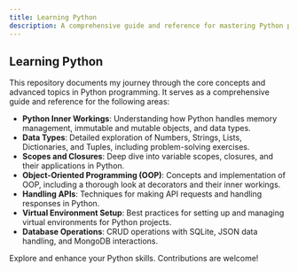 ```yaml
---
title: Learning Python
description: A comprehensive guide and reference for mastering Python programming, covering core concepts and advanced topics.
---
```


## Learning Python

This repository documents my journey through the core concepts and advanced topics in Python programming. It serves as a comprehensive guide and reference for the following areas:

- **Python Inner Workings**: Understanding how Python handles memory management, immutable and mutable objects, and data types.
- **Data Types**: Detailed exploration of Numbers, Strings, Lists, Dictionaries, and Tuples, including problem-solving exercises.
- **Scopes and Closures**: Deep dive into variable scopes, closures, and their applications in Python.
- **Object-Oriented Programming (OOP)**: Concepts and implementation of OOP, including a thorough look at decorators and their inner workings.
- **Handling APIs**: Techniques for making API requests and handling responses in Python.
- **Virtual Environment Setup**: Best practices for setting up and managing virtual environments for Python projects.
- **Database Operations**: CRUD operations with SQLite, JSON data handling, and MongoDB interactions.

Explore and enhance your Python skills. Contributions are welcome!
